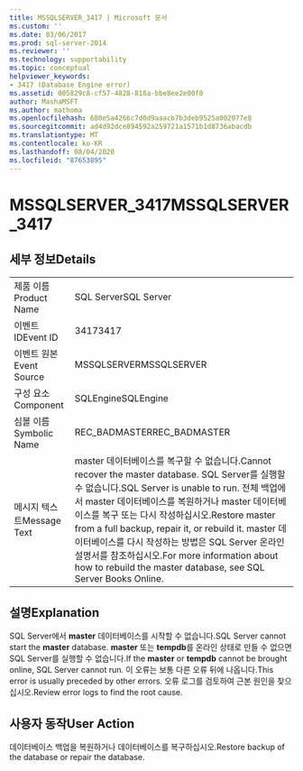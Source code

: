 ```yaml
---
title: MSSQLSERVER_3417 | Microsoft 문서
ms.custom: ''
ms.date: 03/06/2017
ms.prod: sql-server-2014
ms.reviewer: ''
ms.technology: supportability
ms.topic: conceptual
helpviewer_keywords:
- 3417 (Database Engine error)
ms.assetid: 005829c8-cf57-4828-818a-bbe8ee2e00f0
author: MashaMSFT
ms.author: mathoma
ms.openlocfilehash: 680e5a4266c7d0d9aaacb7b3deb9525a002077e8
ms.sourcegitcommit: ad4d92dce894592a259721a1571b1d8736abacdb
ms.translationtype: MT
ms.contentlocale: ko-KR
ms.lasthandoff: 08/04/2020
ms.locfileid: "87653895"
---
```

# <a name="mssqlserver_3417"></a><span data-ttu-id="b4637-102">MSSQLSERVER_3417</span><span class="sxs-lookup"><span data-stu-id="b4637-102">MSSQLSERVER_3417</span></span>
    
## <a name="details"></a><span data-ttu-id="b4637-103">세부 정보</span><span class="sxs-lookup"><span data-stu-id="b4637-103">Details</span></span>  
  
|||  
|-|-|  
|<span data-ttu-id="b4637-104">제품 이름</span><span class="sxs-lookup"><span data-stu-id="b4637-104">Product Name</span></span>|<span data-ttu-id="b4637-105">SQL Server</span><span class="sxs-lookup"><span data-stu-id="b4637-105">SQL Server</span></span>|  
|<span data-ttu-id="b4637-106">이벤트 ID</span><span class="sxs-lookup"><span data-stu-id="b4637-106">Event ID</span></span>|<span data-ttu-id="b4637-107">3417</span><span class="sxs-lookup"><span data-stu-id="b4637-107">3417</span></span>|  
|<span data-ttu-id="b4637-108">이벤트 원본</span><span class="sxs-lookup"><span data-stu-id="b4637-108">Event Source</span></span>|<span data-ttu-id="b4637-109">MSSQLSERVER</span><span class="sxs-lookup"><span data-stu-id="b4637-109">MSSQLSERVER</span></span>|  
|<span data-ttu-id="b4637-110">구성 요소</span><span class="sxs-lookup"><span data-stu-id="b4637-110">Component</span></span>|<span data-ttu-id="b4637-111">SQLEngine</span><span class="sxs-lookup"><span data-stu-id="b4637-111">SQLEngine</span></span>|  
|<span data-ttu-id="b4637-112">심볼 이름</span><span class="sxs-lookup"><span data-stu-id="b4637-112">Symbolic Name</span></span>|<span data-ttu-id="b4637-113">REC_BADMASTER</span><span class="sxs-lookup"><span data-stu-id="b4637-113">REC_BADMASTER</span></span>|  
|<span data-ttu-id="b4637-114">메시지 텍스트</span><span class="sxs-lookup"><span data-stu-id="b4637-114">Message Text</span></span>|<span data-ttu-id="b4637-115">master 데이터베이스를 복구할 수 없습니다.</span><span class="sxs-lookup"><span data-stu-id="b4637-115">Cannot recover the master database.</span></span> <span data-ttu-id="b4637-116">SQL Server를 실행할 수 없습니다.</span><span class="sxs-lookup"><span data-stu-id="b4637-116">SQL Server is unable to run.</span></span> <span data-ttu-id="b4637-117">전체 백업에서 master 데이터베이스를 복원하거나 master 데이터베이스를 복구 또는 다시 작성하십시오.</span><span class="sxs-lookup"><span data-stu-id="b4637-117">Restore master from a full backup, repair it, or rebuild it.</span></span> <span data-ttu-id="b4637-118">master 데이터베이스를 다시 작성하는 방법은 SQL Server 온라인 설명서를 참조하십시오.</span><span class="sxs-lookup"><span data-stu-id="b4637-118">For more information about how to rebuild the master database, see SQL Server Books Online.</span></span>|  
  
## <a name="explanation"></a><span data-ttu-id="b4637-119">설명</span><span class="sxs-lookup"><span data-stu-id="b4637-119">Explanation</span></span>  
 <span data-ttu-id="b4637-120">SQL Server에서 **master** 데이터베이스를 시작할 수 없습니다.</span><span class="sxs-lookup"><span data-stu-id="b4637-120">SQL Server cannot start the **master** database.</span></span> <span data-ttu-id="b4637-121">**master** 또는 **tempdb**를 온라인 상태로 만들 수 없으면 SQL Server를 실행할 수 없습니다.</span><span class="sxs-lookup"><span data-stu-id="b4637-121">If the **master** or **tempdb** cannot be brought online, SQL Server cannot run.</span></span> <span data-ttu-id="b4637-122">이 오류는 보통 다른 오류 뒤에 나옵니다.</span><span class="sxs-lookup"><span data-stu-id="b4637-122">This error is usually preceded by other errors.</span></span> <span data-ttu-id="b4637-123">오류 로그를 검토하여 근본 원인을 찾으십시오.</span><span class="sxs-lookup"><span data-stu-id="b4637-123">Review error logs to find the root cause.</span></span>  
  
## <a name="user-action"></a><span data-ttu-id="b4637-124">사용자 동작</span><span class="sxs-lookup"><span data-stu-id="b4637-124">User Action</span></span>  
 <span data-ttu-id="b4637-125">데이터베이스 백업을 복원하거나 데이터베이스를 복구하십시오.</span><span class="sxs-lookup"><span data-stu-id="b4637-125">Restore backup of the database or repair the database.</span></span>  
  
  
